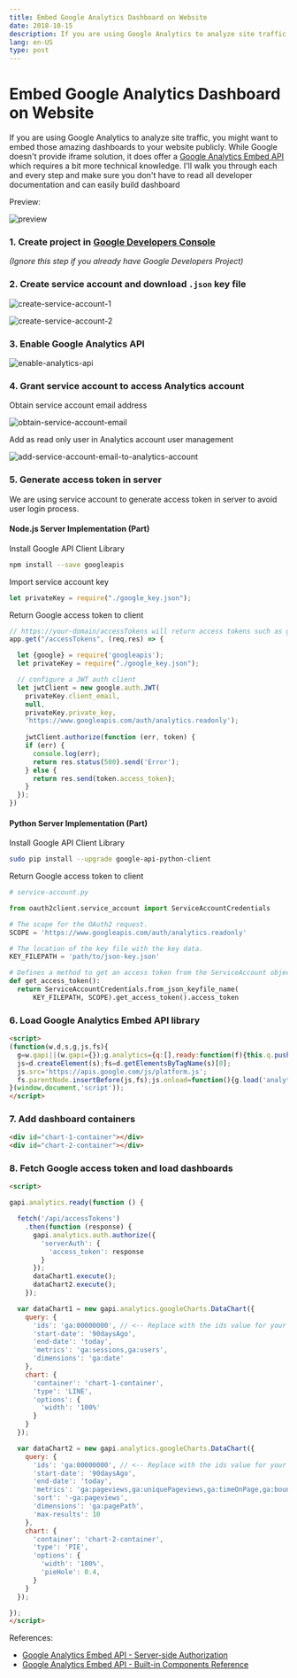 ```yaml
---
title: Embed Google Analytics Dashboard on Website
date: 2018-10-15
description: If you are using Google Analytics to analyze site traffic, you might want to embed those amazing dashboards to your website publicly. While Google doesn't provide iframe solution, it does offer a [Google Analytics Embed API](https://developers.google.com/analytics/devguides/reporting/embed/v1/) which requires a bit more technical knowledge. I'll walk you through each and every step and make sure you don't have to read all developer documentation and can easily build dashboard.
lang: en-US
type: post
---
```


# Embed Google Analytics Dashboard on Website

If you are using Google Analytics to analyze site traffic, you might want to embed those amazing dashboards to your website publicly. While Google doesn't provide iframe solution, it does offer a [Google Analytics Embed API](https://developers.google.com/analytics/devguides/reporting/embed/v1/) which requires a bit more technical knowledge. I'll walk you through each and every step and make sure you don't have to read all developer documentation and can easily build dashboard

Preview:

![preview](./Analytics_-_Tony_Xu_2018-10-16_09-52-42.png)

<!--more-->

### 1. Create project in [Google Developers Console](https://console.developers.google.com/)

_(Ignore this step if you already have Google Developers Project)_

### 2. Create service account and download `.json` key file

![create-service-account-1](./Credentials_-_api-tonyxu-io_-_Google_Cloud_Platform_2018-10-15_22-39-04.png)

![create-service-account-2](./2018_10_15_22_43_12.png)

### 3. Enable Google Analytics API

![enable-analytics-api](./Overview__APIs__Services__api-tonyxu-io__Google_Cloud_Platform_2018-10-15_22-45-05.png)

### 4. Grant service account to access Analytics account

Obtain service account email address

![obtain-service-account-email](./IAM__IAM__admin__api-tonyxu-io__Google_Cloud_Platform_2018-10-15_22-48-01.png)

Add as read only user in Analytics account user management

![add-service-account-email-to-analytics-account](./Analytics_2018-10-15_22-50-34.png)

### 5. Generate access token in server

We are using service account to generate access token in server to avoid user login process.

#### Node.js Server Implementation (Part)

Install Google API Client Library

```bash
npm install --save googleapis
```

Import service account key

```javascript
let privateKey = require("./google_key.json");
```

Return Google access token to client

```javascript
// https://your-domain/accessTokens will return access tokens such as google access tokens
app.get("/accessTokens", (req,res) => {

  let {google} = require('googleapis');
  let privateKey = require("./google_key.json");

  // configure a JWT auth client
  let jwtClient = new google.auth.JWT(
    privateKey.client_email,
    null,
    privateKey.private_key,
    'https://www.googleapis.com/auth/analytics.readonly');
  
    jwtClient.authorize(function (err, token) {
    if (err) {
      console.log(err);
      return res.status(500).send('Error');
    } else {
      return res.send(token.access_token);
    }
  });
})
```

#### Python Server Implementation (Part)

Install Google API Client Library

```bash
sudo pip install --upgrade google-api-python-client
```

Return Google access token to client

```python
# service-account.py

from oauth2client.service_account import ServiceAccountCredentials

# The scope for the OAuth2 request.
SCOPE = 'https://www.googleapis.com/auth/analytics.readonly'

# The location of the key file with the key data.
KEY_FILEPATH = 'path/to/json-key.json'

# Defines a method to get an access token from the ServiceAccount object.
def get_access_token():
  return ServiceAccountCredentials.from_json_keyfile_name(
      KEY_FILEPATH, SCOPE).get_access_token().access_token
```

### 6. Load Google Analytics Embed API library

```html
<script>
(function(w,d,s,g,js,fs){
  g=w.gapi||(w.gapi={});g.analytics={q:[],ready:function(f){this.q.push(f);}};
  js=d.createElement(s);fs=d.getElementsByTagName(s)[0];
  js.src='https://apis.google.com/js/platform.js';
  fs.parentNode.insertBefore(js,fs);js.onload=function(){g.load('analytics');};
}(window,document,'script'));
</script>
```

### 7. Add dashboard containers

```html
<div id="chart-1-container"></div>
<div id="chart-2-container"></div>
```

### 8. Fetch Google access token and load dashboards

```html
<script>

gapi.analytics.ready(function () {

  fetch('/api/accessTokens')
    .then(function (response) {
      gapi.analytics.auth.authorize({
        'serverAuth': {
          'access_token': response
        }
      });
      dataChart1.execute();
      dataChart2.execute();
    });

  var dataChart1 = new gapi.analytics.googleCharts.DataChart({
    query: {
      'ids': 'ga:00000000', // <-- Replace with the ids value for your view.
      'start-date': '90daysAgo',
      'end-date': 'today',
      'metrics': 'ga:sessions,ga:users',
      'dimensions': 'ga:date'
    },
    chart: {
      'container': 'chart-1-container',
      'type': 'LINE',
      'options': {
        'width': '100%'
      }
    }
  });

  var dataChart2 = new gapi.analytics.googleCharts.DataChart({
    query: {
      'ids': 'ga:00000000', // <-- Replace with the ids value for your view.
      'start-date': '90daysAgo',
      'end-date': 'today',
      'metrics': 'ga:pageviews,ga:uniquePageviews,ga:timeOnPage,ga:bounces,ga:entrances,ga:exits',
      'sort': '-ga:pageviews',
      'dimensions': 'ga:pagePath',
      'max-results': 10
    },
    chart: {
      'container': 'chart-2-container',
      'type': 'PIE',
      'options': {
        'width': '100%',
        'pieHole': 0.4,
      }
    }
  });

});
</script>
```

References:

- [Google Analytics Embed API - Server-side Authorization](https://ga-dev-tools.appspot.com/embed-api/server-side-authorization/)
- [Google Analytics Embed API - Built-in Components Reference](https://developers.google.com/analytics/devguides/reporting/embed/v1/component-reference)
